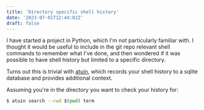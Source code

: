 ```yaml
---
title: 'Directory specific shell history'
date: '2023-07-01T12:44:02Z'
draft: false
---
```


I have started a project in Python, which I'm not particularly familiar with. I
thought it would be useful to include in the git repo relevant shell commands to
remember what I've done, and then wondered if it was possible to have shell history
but limited to a specific directory.

Turns out this is trivial with [atuin](https://github.com/ellie/atuin), which
records your shell history to a sqlite database and provides additional context.

Assuming you're in the directory you want to check your history for:

```bash
$ atuin search --cwd $(pwd) term
```


